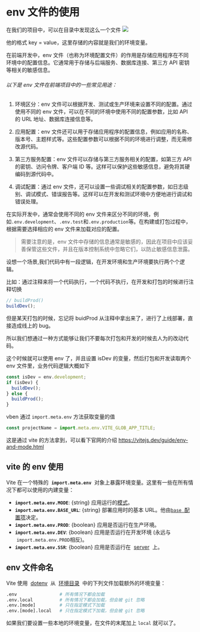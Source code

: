 # env 文件的使用

在我们的项目中，可以在目录中发现这么一个文件
![](https://assets-1256443293.cos.ap-beijing.myqcloud.com/article/202401031019095.png)

他的格式 key = value，这里存储的内容就是我们的环境变量。

在前端开发中，env 文件（也称为环境配置文件）的作用是存储应用程序在不同环境中的配置信息。它通常用于存储与后端服务、数据库连接、第三方 API 密钥等相关的敏感信息。

###### 以下是 env 文件在前端项目中的一些常见用途：

1. 环境区分：env 文件可以根据开发、测试或生产环境来设置不同的配置。通过使用不同的 env 文件，可以在不同的环境中使用不同的配置参数，比如 API 的 URL 地址、数据库连接信息等。

2. 应用配置：env 文件还可以用于存储应用程序的配置信息，例如应用的名称、版本号、主题样式等。这些配置参数可以根据不同的环境进行调整，而无需修改源代码。

3. 第三方服务配置：env 文件可以存储与第三方服务相关的配置，如第三方 API 的密钥、访问令牌、客户端 ID 等。这样可以保护这些敏感信息，避免将其硬编码到源代码中。

4. 调试配置：通过 env 文件，还可以设置一些调试相关的配置参数，如日志级别、调试模式、错误报告等。这样可以在开发和测试环境中方便地进行调试和错误处理。

在实际开发中，通常会使用不同的 env 文件来区分不同的环境，例如`.env.development`、`.env.test`和`.env.production`等。在构建或打包过程中，根据需要选择相应的 env 文件来加载对应的配置。

> 需要注意的是，env 文件中存储的信息通常是敏感的，因此在项目中应该妥善保管这些文件，并且在版本控制系统中忽略它们，以防止敏感信息泄露。

设想一个场景,我们代码中有一段逻辑，在开发环境和生产环境要执行两个个逻辑。

比如：通过注释来将一个代码执行，一个代码不执行，在开发和打包的时候进行注释切换

```js
// buildProd()
buildDev();
```

但是某天打包的时候，忘记将 buidProd 从注释中拿出来了，进行了上线部署，直接造成线上的 bug。

所以我们想通过一种方式能够让我们不要每次打包和开发的时候去人为的改动代码。

这个时候就可以使用 env 了，并且设置 isDev 的变量，然后打包和开发读取两个 env 文件里，业务代码逻辑大概如下

```js
const isDev = env.development;
if (isDev) {
  buildDev();
} else {
  buildProd();
}
```

vben 通过 `import.meta.env` 方法获取变量的值

```js
const projectName = import.meta.env.VITE_GLOB_APP_TITLE;
```

这是通过 vite 的方法拿到，可以看下官网的介绍 https://vitejs.dev/guide/env-and-mode.html

## vite 的 env 使用

Vite 在一个特殊的  **`import.meta.env`**  对象上暴露环境变量。这里有一些在所有情况下都可以使用的内建变量：

- **`import.meta.env.MODE`**: {string} 应用运行的[模式](https://cn.vitejs.dev/guide/env-and-mode.html#modes)。
- **`import.meta.env.BASE_URL`**: {string} 部署应用时的基本 URL。他由[`base`  配置项](https://cn.vitejs.dev/config/shared-options.html#base)决定。
- **`import.meta.env.PROD`**: {boolean} 应用是否运行在生产环境。
- **`import.meta.env.DEV`**: {boolean} 应用是否运行在开发环境 (永远与  `import.meta.env.PROD`相反)。
- **`import.meta.env.SSR`**: {boolean} 应用是否运行在  [server](https://cn.vitejs.dev/guide/ssr.html#conditional-logic)  上。

## env 文件命名

Vite 使用  [dotenv](https://github.com/motdotla/dotenv)  从  [环境目录](https://cn.vitejs.dev/config/shared-options.html#envdir)  中的下列文件加载额外的环境变量：

```bash
.env                # 所有情况下都会加载
.env.local          # 所有情况下都会加载，但会被 git 忽略
.env.[mode]         # 只在指定模式下加载
.env.[mode].local   # 只在指定模式下加载，但会被 git 忽略
```

如果我们要设置一些本地的环境变量，在文件的末尾加上 `local` 就可以了。
